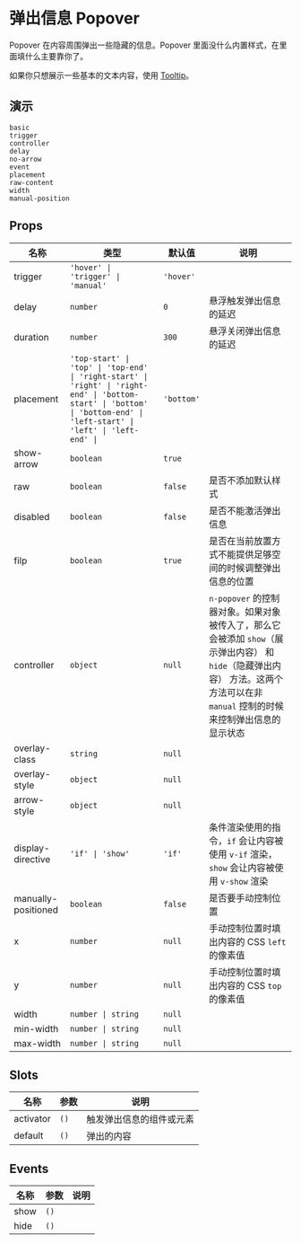 # 弹出信息 Popover

Popover 在内容周围弹出一些隐藏的信息。Popover 里面没什么内置样式，在里面填什么主要靠你了。

如果你只想展示一些基本的文本内容，使用 [Tooltip](n-tooltip)。

## 演示

```demo
basic
trigger
controller
delay
no-arrow
event
placement
raw-content
width
manual-position
```

## Props
|名称|类型|默认值|说明|
|-|-|-|-|
|trigger|`'hover' \| 'trigger' \| 'manual'`|`'hover'`||
|delay|`number`|`0`|悬浮触发弹出信息的延迟|
|duration|`number`|`300`|悬浮关闭弹出信息的延迟|
|placement|`'top-start' \| 'top' \| 'top-end' \| 'right-start' \| 'right' \| 'right-end' \| 'bottom-start' \| 'bottom' \| 'bottom-end' \| 'left-start' \| 'left' \| 'left-end' \| `|`'bottom'`||
|show-arrow|`boolean`|`true`||
|raw|`boolean`|`false`|是否不添加默认样式|
|disabled|`boolean`|`false`|是否不能激活弹出信息|
|filp|`boolean`|`true`|是否在当前放置方式不能提供足够空间的时候调整弹出信息的位置|
|controller|`object`|`null`|`n-popover` 的控制器对象。如果对象被传入了，那么它会被添加 `show`（展示弹出内容） 和 `hide`（隐藏弹出内容） 方法。这两个方法可以在非 `manual` 控制的时候来控制弹出信息的显示状态|
|overlay-class|`string`|`null`||
|overlay-style|`object`|`null`||
|arrow-style|`object`|`null`||
|display-directive|`'if' \| 'show'`|`'if'`|条件渲染使用的指令，`if` 会让内容被使用 `v-if` 渲染，`show` 会让内容被使用 `v-show` 渲染|
|manually-positioned|`boolean`|`false`|是否要手动控制位置|
|x|`number`|`null`|手动控制位置时填出内容的 CSS `left` 的像素值|
|y|`number`|`null`|手动控制位置时填出内容的 CSS `top` 的像素值||
|width|`number \| string`|`null`||
|min-width|`number \| string`|`null`||
|max-width|`number \| string`|`null`||

## Slots
|名称|参数|说明|
|-|-|-|
|activator|`()`|触发弹出信息的组件或元素|
|default|`()`|弹出的内容|

## Events
|名称|参数|说明|
|-|-|-|
|show|`()`||
|hide|`()`||